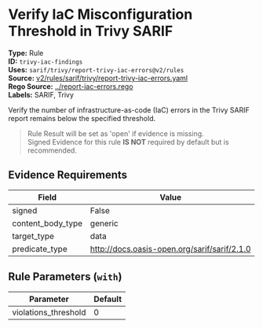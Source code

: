 # Verify IaC Misconfiguration Threshold in Trivy SARIF  
**Type:** Rule  
**ID:** `trivy-iac-findings`  
**Uses:** `sarif/trivy/report-trivy-iac-errors@v2/rules`  
**Source:** [v2/rules/sarif/trivy/report-trivy-iac-errors.yaml](https://github.com/scribe-public/sample-policies/v2/rules/sarif/trivy/report-trivy-iac-errors.yaml)  
**Rego Source:** [../report-iac-errors.rego](https://github.com/scribe-public/sample-policies/v2/rules/sarif/trivy/../report-iac-errors.rego)  
**Labels:** SARIF, Trivy  

Verify the number of infrastructure-as-code (IaC) errors in the Trivy SARIF report remains below the specified threshold.

> Rule Result will be set as 'open' if evidence is missing.  
> Signed Evidence for this rule **IS NOT** required by default but is recommended.  

## Evidence Requirements  
| Field | Value |
|-------|-------|
| signed | False |
| content_body_type | generic |
| target_type | data |
| predicate_type | http://docs.oasis-open.org/sarif/sarif/2.1.0 |

## Rule Parameters (`with`)  
| Parameter | Default |
|-----------|---------|
| violations_threshold | 0 |
